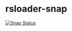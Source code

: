 # rsloader-snap

[![Snap Status](https://build.snapcraft.io/badge/catman1900/rsloader-snap.svg)](https://build.snapcraft.io/user/catman1900/rsloader-snap)


